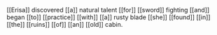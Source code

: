 [[Erisa]] discovered [[a]] natural talent [[for]] [[sword]] fighting [[and]] began [[to]] [[practice]] [[with]] [[a]] rusty blade [[she]] [[found]] [[in]] [[the]] [[ruins]] [[of]] [[an]] [[old]] cabin.